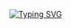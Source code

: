 <a href="https://github.com/EricReno">
    <img src="https://readme-typing-svg.demolab.com?font=Georgia&size=18&duration=2000&pause=100&multiline=true&width=500&height=80&lines=EricReno;Master+%7C+Control Science and Engineering;Machine Learning+%7C+Deep Learning+%7C+Computer+Vision" alt="Typing SVG" />
</a>
